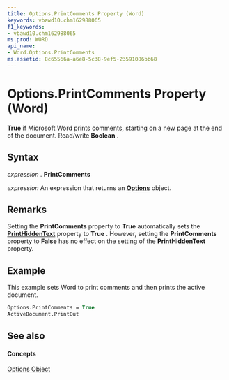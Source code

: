 ```yaml
---
title: Options.PrintComments Property (Word)
keywords: vbawd10.chm162988065
f1_keywords:
- vbawd10.chm162988065
ms.prod: WORD
api_name:
- Word.Options.PrintComments
ms.assetid: 8c65566a-a6e8-5c38-9ef5-23591086bb68
---
```



# Options.PrintComments Property (Word)

 **True** if Microsoft Word prints comments, starting on a new page at the end of the document. Read/write **Boolean** .


## Syntax

 _expression_ . **PrintComments**

 _expression_ An expression that returns an **[Options](options-object-word.md)** object.


## Remarks

Setting the  **PrintComments** property to **True** automatically sets the **[PrintHiddenText](options-printhiddentext-property-word.md)** property to **True** . However, setting the **PrintComments** property to **False** has no effect on the setting of the **PrintHiddenText** property.


## Example

This example sets Word to print comments and then prints the active document.


```vb
Options.PrintComments = True 
ActiveDocument.PrintOut
```


## See also


#### Concepts


[Options Object](options-object-word.md)

